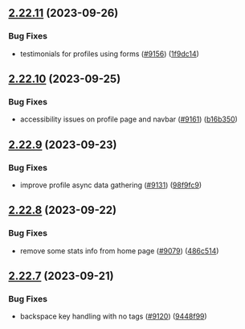 ## [2.22.11](https://github.com/EddieHubCommunity/BioDrop/compare/v2.22.10...v2.22.11) (2023-09-26)


### Bug Fixes

* testimonials for profiles using forms ([#9156](https://github.com/EddieHubCommunity/BioDrop/issues/9156)) ([1f9dc14](https://github.com/EddieHubCommunity/BioDrop/commit/1f9dc14d3547b78003e6e70c34e9eefc48d6e19f))



## [2.22.10](https://github.com/EddieHubCommunity/BioDrop/compare/v2.22.9...v2.22.10) (2023-09-25)


### Bug Fixes

* accessibility issues on profile page and navbar ([#9161](https://github.com/EddieHubCommunity/BioDrop/issues/9161)) ([b16b350](https://github.com/EddieHubCommunity/BioDrop/commit/b16b3506eaace334ee329de71420f545cdd72ce5))



## [2.22.9](https://github.com/EddieHubCommunity/BioDrop/compare/v2.22.8...v2.22.9) (2023-09-23)


### Bug Fixes

* improve profile async data gathering ([#9131](https://github.com/EddieHubCommunity/BioDrop/issues/9131)) ([98f9fc9](https://github.com/EddieHubCommunity/BioDrop/commit/98f9fc9d18eeace76e59302e3430e63de3fe1770))



## [2.22.8](https://github.com/EddieHubCommunity/BioDrop/compare/v2.22.7...v2.22.8) (2023-09-22)


### Bug Fixes

* remove some stats info from home page ([#9079](https://github.com/EddieHubCommunity/BioDrop/issues/9079)) ([486c514](https://github.com/EddieHubCommunity/BioDrop/commit/486c514c3762099db875d707917468e4f6661830))



## [2.22.7](https://github.com/EddieHubCommunity/BioDrop/compare/v2.22.6...v2.22.7) (2023-09-21)


### Bug Fixes

* backspace key handling with no tags ([#9120](https://github.com/EddieHubCommunity/BioDrop/issues/9120)) ([9448f99](https://github.com/EddieHubCommunity/BioDrop/commit/9448f99117919019f9a1bb5ae24c67ce091c41b3))



